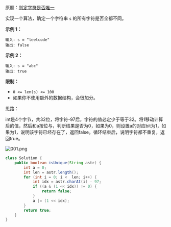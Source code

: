 原题：[判定字符是否唯一](https://leetcode-cn.com/problems/is-unique-lcci/)

实现一个算法，确定一个字符串 `s` 的所有字符是否全都不同。

**示例 1：**

```
输入: s = "leetcode"
输出: false 
```

**示例 2：**

```
输入: s = "abc"
输出: true
```

**限制：**

- `0 <= len(s) <= 100`
- 如果你不使用额外的数据结构，会很加分。

思路：

int是4个字节，共32位，将字符-97后，字符的值必定少于等于32。将1移动计算后的值，然后和a按位与，判断结果是否为0，如果为0，则设置a的对应bit为1，如果为1，说明该字符已经存在了，返回false。循环结束后，说明字符都不重复，返回true。

![001.png](https://i.loli.net/2021/10/24/hnxjZwTom54RILq.png)

```java
class Solution {
    public boolean isUnique(String astr) {
        int a = 0;
        int len = astr.length();
        for (int i = 0; i <  len; i++) {
            int idx = astr.charAt(i) - 97;
            if ((a & (1 << idx)) != 0) {
                return false;
            }
            a |= (1 << idx);
        }
        return true;
    }
}
```


